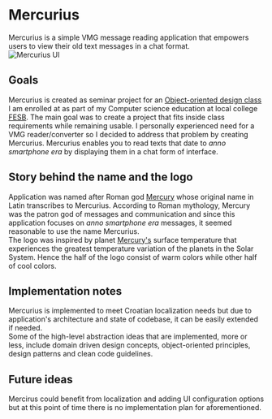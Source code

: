 # Mercurius

Mercurius is a simple VMG message reading application that empowers users to view their old text messages in a chat format.    
![Mercurius UI](http://i.imgur.com/nUPrp9F.png "Mercurius UI")

Goals
-----
Mercurius is created as seminar project for an [Object-oriented design class](https://nastava.fesb.unist.hr/nastava/predmeti/4564) I am enrolled at as part of my Computer science education at local college [FESB](https://www.fesb.unist.hr/). The main goal was to create a project that fits inside class requirements while remaining usable. I personally experienced need for a VMG reader/converter so I decided to address that problem by creating Mercurius. Mercurius enables you to read texts that date to _anno smartphone era_ by displaying them in a chat form of interface.

Story behind the name and the logo
----------------------------------
Application was named after Roman god [Mercury](https://en.wikipedia.org/wiki/Mercury_(mythology)) whose original name in Latin transcribes to Mercurius. According to Roman mythology, Mercury was the patron god of messages and communication and since this application focuses on _anno smartphone era_ messages, it seemed reasonable to use the name Mercurius.    
The logo was inspired by planet [Mercury's](https://en.wikipedia.org/wiki/Mercury_(planet)) surface temperature that experiences the greatest temperature variation of the planets in the Solar System. Hence the half of the logo consist of warm colors while other half of cool colors.

Implementation notes
--------------------
Mercurius is implemented to meet Croatian localization needs but due to application's architecture and state of codebase, it can be easily extended if needed.     
Some of the high-level abstraction ideas that are implemented, more or less, include domain driven design concepts, object-oriented principles, design patterns and clean code guidelines.

Future ideas
------------
Mercirus could benefit from localization and adding UI configuration options but at this point of time there is no implementation plan for aforementioned.